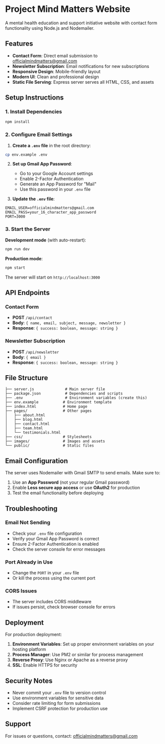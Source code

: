 # Project Mind Matters Website

A mental health education and support initiative website with contact form functionality using Node.js and Nodemailer.

## Features

- **Contact Form**: Direct email submission to officialmindmatters@gmail.com
- **Newsletter Subscription**: Email notifications for new subscriptions
- **Responsive Design**: Mobile-friendly layout
- **Modern UI**: Clean and professional design
- **Static File Serving**: Express server serves all HTML, CSS, and assets

## Setup Instructions

### 1. Install Dependencies

```bash
npm install
```

### 2. Configure Email Settings

1. **Create a `.env` file** in the root directory:
```bash
cp env.example .env
```

2. **Set up Gmail App Password**:
   - Go to your Google Account settings
   - Enable 2-Factor Authentication
   - Generate an App Password for "Mail"
   - Use this password in your `.env` file

3. **Update the `.env` file**:
```env
EMAIL_USER=officialmindmatters@gmail.com
EMAIL_PASS=your_16_character_app_password
PORT=3000
```

### 3. Start the Server

**Development mode** (with auto-restart):
```bash
npm run dev
```

**Production mode**:
```bash
npm start
```

The server will start on `http://localhost:3000`

## API Endpoints

### Contact Form
- **POST** `/api/contact`
- **Body**: `{ name, email, subject, message, newsletter }`
- **Response**: `{ success: boolean, message: string }`

### Newsletter Subscription
- **POST** `/api/newsletter`
- **Body**: `{ email }`
- **Response**: `{ success: boolean, message: string }`

## File Structure

```
├── server.js              # Main server file
├── package.json           # Dependencies and scripts
├── .env                   # Environment variables (create this)
├── env.example           # Environment template
├── index.html            # Home page
├── pages/                # Other pages
│   ├── about.html
│   ├── blog.html
│   ├── contact.html
│   ├── team.html
│   └── testimonials.html
├── css/                  # Stylesheets
├── images/               # Images and assets
└── public/               # Static files
```

## Email Configuration

The server uses Nodemailer with Gmail SMTP to send emails. Make sure to:

1. Use an **App Password** (not your regular Gmail password)
2. Enable **Less secure app access** or use **OAuth2** for production
3. Test the email functionality before deploying

## Troubleshooting

### Email Not Sending
- Check your `.env` file configuration
- Verify your Gmail App Password is correct
- Ensure 2-Factor Authentication is enabled
- Check the server console for error messages

### Port Already in Use
- Change the `PORT` in your `.env` file
- Or kill the process using the current port

### CORS Issues
- The server includes CORS middleware
- If issues persist, check browser console for errors

## Deployment

For production deployment:

1. **Environment Variables**: Set up proper environment variables on your hosting platform
2. **Process Manager**: Use PM2 or similar for process management
3. **Reverse Proxy**: Use Nginx or Apache as a reverse proxy
4. **SSL**: Enable HTTPS for security

## Security Notes

- Never commit your `.env` file to version control
- Use environment variables for sensitive data
- Consider rate limiting for form submissions
- Implement CSRF protection for production use

## Support

For issues or questions, contact: officialmindmatters@gmail.com 